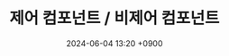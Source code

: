 ---
layout: post
title: 제어 컴포넌트 / 비제어 컴포넌트
date: 2024-06-04 13:20 +0900
description: 면접질문
image: ../assets/img/post/single.jpg
category: javascript
tags: javascript 
published: true
sitemap: true
---